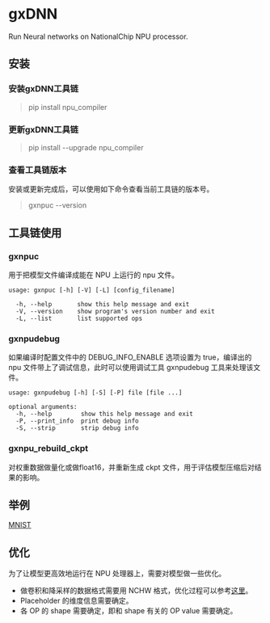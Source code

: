 # gxDNN #

Run Neural networks on NationalChip NPU processor.

## 安装 ##

### 安装gxDNN工具链 ###

> pip install npu_compiler

### 更新gxDNN工具链 ###

> pip install --upgrade npu_compiler

### 查看工具链版本 ###

安装或更新完成后，可以使用如下命令查看当前工具链的版本号。

> gxnpuc --version

## 工具链使用 ##

### gxnpuc ###

用于把模型文件编译成能在 NPU 上运行的 npu 文件。

	usage: gxnpuc [-h] [-V] [-L] [config_filename]
	
	  -h, --help       show this help message and exit
	  -V, --version    show program's version number and exit
	  -L, --list       list supported ops

### gxnpudebug ###

如果编译时配置文件中的 DEBUG_INFO_ENABLE 选项设置为 true，编译出的 npu 文件带上了调试信息，此时可以使用调试工具 gxnpudebug 工具来处理该文件。

	usage: gxnpudebug [-h] [-S] [-P] file [file ...]
	
	optional arguments:
	  -h, --help        show this help message and exit
	  -P, --print_info  print debug info
	  -S, --strip       strip debug info

### gxnpu_rebuild_ckpt ###

对权重数据做量化或做float16，并重新生成 ckpt 文件，用于评估模型压缩后对结果的影响。

## 举例 ##

[MNIST](examples/mnist "MNIST")

## 优化 ##

为了让模型更高效地运行在 NPU 处理器上，需要对模型做一些优化。

- 做卷积和降采样的数据格式需要用 NCHW 格式，优化过程可以参考[这里](examples/optimization/nhwc_2_nchw.py)。
- Placeholder 的维度信息需要确定。
- 各 OP 的 shape 需要确定，即和 shape 有关的 OP value 需要确定。

